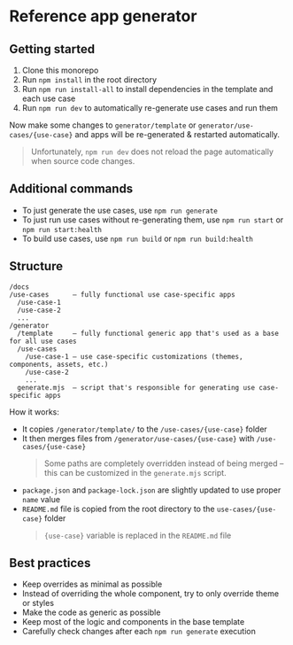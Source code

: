 # Reference app generator

## Getting started 

1. Clone this monorepo
2. Run `npm install` in the root directory
3. Run `npm run install-all` to install dependencies in the template and each use case
4. Run `npm run dev` to automatically re-generate use cases and run them

Now make some changes to `generator/template` or `generator/use-cases/{use-case}` and apps will be re-generated & restarted automatically.

> Unfortunately, `npm run dev` does not reload the page automatically when source code changes.

## Additional commands

- To just generate the use cases, use `npm run generate`
- To just run use cases without re-generating them, use `npm run start` or `npm run start:health`
- To build use cases, use `npm run build` or `npm run build:health`

## Structure

```
/docs
/use-cases      – fully functional use case-specific apps 
  /use-case-1
  /use-case-2
  ...
/generator
  /template     – fully functional generic app that's used as a base for all use cases
  /use-cases
    /use-case-1 – use case-specific customizations (themes, components, assets, etc.)
    /use-case-2
    ...
  generate.mjs  – script that's responsible for generating use case-specific apps
```

How it works:
- It copies `/generator/template/` to the `/use-cases/{use-case}` folder
- It then merges files from `/generator/use-cases/{use-case}` with `/use-cases/{use-case}`
  > Some paths are completely overridden instead of being merged – this can be customized in the `generate.mjs` script.
- `package.json` and `package-lock.json` are slightly updated to use proper `name` value
- `README.md` file is copied from the root directory to the `use-cases/{use-case}` folder
  > `{use-case}` variable is replaced in the `README.md` file

## Best practices

- Keep overrides as minimal as possible
- Instead of overriding the whole component, try to only override theme or styles
- Make the code as generic as possible
- Keep most of the logic and components in the base template
- Carefully check changes after each `npm run generate` execution
